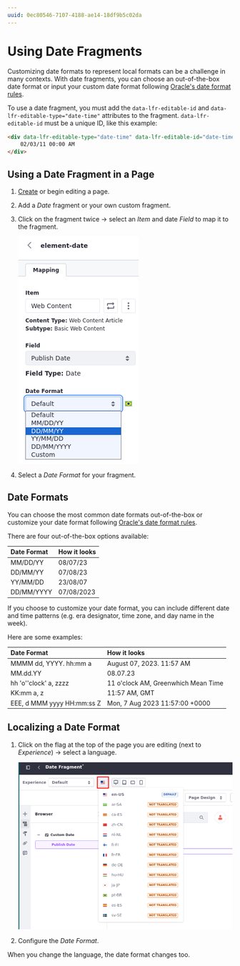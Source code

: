 ```yaml
---
uuid: 0ec80546-7107-4188-ae14-18df9b5c02da
---
```

# Using Date Fragments

Customizing date formats to represent local formats can be a challenge in many contexts. With date fragments, you can choose an out-of-the-box date format or input your custom date format following [Oracle's date format rules](https://docs.oracle.com/javase/8/docs/api/java/text/SimpleDateFormat.html).

To use a date fragment, you must add the `data-lfr-editable-id` and `data-lfr-editable-type="date-time"` attributes to the fragment. `data-lfr-editable-id` must be a unique ID, like this example:

```html
<div data-lfr-editable-type="date-time" data-lfr-editable-id="date-time">
    02/03/11 00:00 AM
</div>
```

## Using a Date Fragment in a Page

1. [Create](../../../creating-pages.md) or begin editing a page.

1. Add a *Date* fragment or your own custom fragment.

1. Click on the fragment twice &rarr; select an *Item* and date *Field* to map it to the fragment.

    ![Map the fragment to an item, choose a date field and select the desired date format](./using-date-fragments/images/01.png)

1. Select a *Date Format* for your fragment.

## Date Formats

You can choose the most common date formats out-of-the-box or customize your date format following [Oracle's date format rules](https://docs.oracle.com/javase/8/docs/api/java/text/SimpleDateFormat.html).

There are four out-of-the-box options available:

| Date Format | How it looks |
| :--- | :--- |
| MM/DD/YY | 08/07/23  |
| DD/MM/YY | 07/08/23  |
| YY/MM/DD | 23/08/07  |
| DD/MM/YYYY | 07/08/2023  |

If you choose to customize your date format, you can include different date and time patterns (e.g. era designator, time zone, and day name in the week).

Here are some examples:

| Date Format | How it looks |
| :--- | :--- |
| MMMM dd, YYYY. hh:mm a | August 07, 2023. 11:57 AM  |
| MM.dd.YY | 08.07.23  |
| hh 'o''clock' a, zzzz | 11 o'clock AM, Greenwhich Mean Time |
| KK:mm a, z| 11:57 AM, GMT  |
| EEE, d MMM yyyy HH:mm:ss Z | Mon, 7 Aug 2023 11:57:00 +0000 |

## Localizing a Date Format

1. Click on the flag at the top of the page you are editing (next to *Experience*) &rarr; select a language.

    ![Choose a language and select an appropriate date format](./using-date-fragments/images/02.png)

1. Configure the *Date Format*.

When you change the language, the date format changes too.